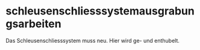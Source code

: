 # schleusenschliesssystemausgrabungsarbeiten
Das Schleusenschliesssystem muss neu. Hier wird ge- und enthubelt.
